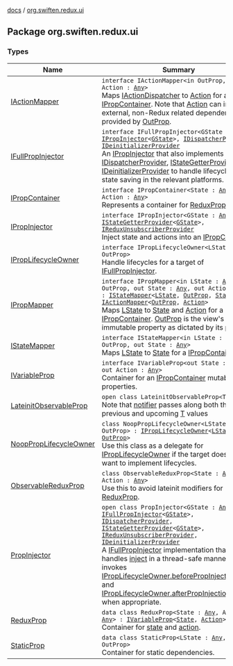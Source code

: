 [docs](../index.md) / [org.swiften.redux.ui](./index.md)

## Package org.swiften.redux.ui

### Types

| Name | Summary |
|---|---|
| [IActionMapper](-i-action-mapper/index.md) | `interface IActionMapper<in OutProp, out Action : `[`Any`](https://kotlinlang.org/api/latest/jvm/stdlib/kotlin/-any/index.html)`>`<br>Maps [IActionDispatcher](../org.swiften.redux.core/-i-action-dispatcher.md) to [Action](-i-action-mapper/index.md#Action) for a [IPropContainer](-i-prop-container/index.md). Note that [Action](-i-action-mapper/index.md#Action) can include external, non-Redux related dependencies provided by [OutProp](-i-action-mapper/index.md#OutProp). |
| [IFullPropInjector](-i-full-prop-injector.md) | `interface IFullPropInjector<GState : `[`Any`](https://kotlinlang.org/api/latest/jvm/stdlib/kotlin/-any/index.html)`> : `[`IPropInjector`](-i-prop-injector/index.md)`<`[`GState`](-i-full-prop-injector.md#GState)`>, `[`IDispatcherProvider`](../org.swiften.redux.core/-i-dispatcher-provider/index.md)`, `[`IDeinitializerProvider`](../org.swiften.redux.core/-i-deinitializer-provider/index.md)<br>An [IPropInjector](-i-prop-injector/index.md) that also implements [IDispatcherProvider](../org.swiften.redux.core/-i-dispatcher-provider/index.md), [IStateGetterProvider](../org.swiften.redux.core/-i-state-getter-provider/index.md) and [IDeinitializerProvider](../org.swiften.redux.core/-i-deinitializer-provider/index.md) to handle lifecycle and state saving in the relevant platforms. |
| [IPropContainer](-i-prop-container/index.md) | `interface IPropContainer<State : `[`Any`](https://kotlinlang.org/api/latest/jvm/stdlib/kotlin/-any/index.html)`, Action : `[`Any`](https://kotlinlang.org/api/latest/jvm/stdlib/kotlin/-any/index.html)`>`<br>Represents a container for [ReduxProp](-redux-prop/index.md). |
| [IPropInjector](-i-prop-injector/index.md) | `interface IPropInjector<GState : `[`Any`](https://kotlinlang.org/api/latest/jvm/stdlib/kotlin/-any/index.html)`> : `[`IStateGetterProvider`](../org.swiften.redux.core/-i-state-getter-provider/index.md)`<`[`GState`](-i-prop-injector/index.md#GState)`>, `[`IReduxUnsubscriberProvider`](../org.swiften.redux.core/-i-redux-unsubscriber-provider/index.md)<br>Inject state and actions into an [IPropContainer](-i-prop-container/index.md). |
| [IPropLifecycleOwner](-i-prop-lifecycle-owner/index.md) | `interface IPropLifecycleOwner<LState : `[`Any`](https://kotlinlang.org/api/latest/jvm/stdlib/kotlin/-any/index.html)`, OutProp>`<br>Handle lifecycles for a target of [IFullPropInjector](-i-full-prop-injector.md). |
| [IPropMapper](-i-prop-mapper.md) | `interface IPropMapper<in LState : `[`Any`](https://kotlinlang.org/api/latest/jvm/stdlib/kotlin/-any/index.html)`, in OutProp, out State : `[`Any`](https://kotlinlang.org/api/latest/jvm/stdlib/kotlin/-any/index.html)`, out Action : `[`Any`](https://kotlinlang.org/api/latest/jvm/stdlib/kotlin/-any/index.html)`> : `[`IStateMapper`](-i-state-mapper/index.md)`<`[`LState`](-i-prop-mapper.md#LState)`, `[`OutProp`](-i-prop-mapper.md#OutProp)`, `[`State`](-i-prop-mapper.md#State)`>, `[`IActionMapper`](-i-action-mapper/index.md)`<`[`OutProp`](-i-prop-mapper.md#OutProp)`, `[`Action`](-i-prop-mapper.md#Action)`>`<br>Maps [LState](-i-prop-mapper.md#LState) to [State](-i-prop-mapper.md#State) and [Action](-i-prop-mapper.md#Action) for a [IPropContainer](-i-prop-container/index.md). [OutProp](-i-prop-mapper.md#OutProp) is the view's immutable property as dictated by its parent. |
| [IStateMapper](-i-state-mapper/index.md) | `interface IStateMapper<in LState : `[`Any`](https://kotlinlang.org/api/latest/jvm/stdlib/kotlin/-any/index.html)`, in OutProp, out State : `[`Any`](https://kotlinlang.org/api/latest/jvm/stdlib/kotlin/-any/index.html)`>`<br>Maps [LState](-i-state-mapper/index.md#LState) to [State](-i-state-mapper/index.md#State) for a [IPropContainer](-i-prop-container/index.md). |
| [IVariableProp](-i-variable-prop/index.md) | `interface IVariableProp<out State : `[`Any`](https://kotlinlang.org/api/latest/jvm/stdlib/kotlin/-any/index.html)`, out Action : `[`Any`](https://kotlinlang.org/api/latest/jvm/stdlib/kotlin/-any/index.html)`>`<br>Container for an [IPropContainer](-i-prop-container/index.md) mutable properties. |
| [LateinitObservableProp](-lateinit-observable-prop/index.md) | `open class LateinitObservableProp<T : `[`Any`](https://kotlinlang.org/api/latest/jvm/stdlib/kotlin/-any/index.html)`>`<br>Note that [notifier](-lateinit-observable-prop/notifier.md) passes along both the previous and upcoming [T](-lateinit-observable-prop/index.md#T) values |
| [NoopPropLifecycleOwner](-noop-prop-lifecycle-owner/index.md) | `class NoopPropLifecycleOwner<LState : `[`Any`](https://kotlinlang.org/api/latest/jvm/stdlib/kotlin/-any/index.html)`, OutProp> : `[`IPropLifecycleOwner`](-i-prop-lifecycle-owner/index.md)`<`[`LState`](-noop-prop-lifecycle-owner/index.md#LState)`, `[`OutProp`](-noop-prop-lifecycle-owner/index.md#OutProp)`>`<br>Use this class as a delegate for [IPropLifecycleOwner](-i-prop-lifecycle-owner/index.md) if the target does not want to implement lifecycles. |
| [ObservableReduxProp](-observable-redux-prop/index.md) | `class ObservableReduxProp<State : `[`Any`](https://kotlinlang.org/api/latest/jvm/stdlib/kotlin/-any/index.html)`, Action : `[`Any`](https://kotlinlang.org/api/latest/jvm/stdlib/kotlin/-any/index.html)`>`<br>Use this to avoid lateinit modifiers for [ReduxProp](-redux-prop/index.md). |
| [PropInjector](-prop-injector/index.md) | `open class PropInjector<GState : `[`Any`](https://kotlinlang.org/api/latest/jvm/stdlib/kotlin/-any/index.html)`> : `[`IFullPropInjector`](-i-full-prop-injector.md)`<`[`GState`](-prop-injector/index.md#GState)`>, `[`IDispatcherProvider`](../org.swiften.redux.core/-i-dispatcher-provider/index.md)`, `[`IStateGetterProvider`](../org.swiften.redux.core/-i-state-getter-provider/index.md)`<`[`GState`](-prop-injector/index.md#GState)`>, `[`IReduxUnsubscriberProvider`](../org.swiften.redux.core/-i-redux-unsubscriber-provider/index.md)`, `[`IDeinitializerProvider`](../org.swiften.redux.core/-i-deinitializer-provider/index.md)<br>A [IFullPropInjector](-i-full-prop-injector.md) implementation that handles [inject](-prop-injector/inject.md) in a thread-safe manner. It also invokes [IPropLifecycleOwner.beforePropInjectionStarts](-i-prop-lifecycle-owner/before-prop-injection-starts.md) and [IPropLifecycleOwner.afterPropInjectionEnds](-i-prop-lifecycle-owner/after-prop-injection-ends.md) when appropriate. |
| [ReduxProp](-redux-prop/index.md) | `data class ReduxProp<State : `[`Any`](https://kotlinlang.org/api/latest/jvm/stdlib/kotlin/-any/index.html)`, Action : `[`Any`](https://kotlinlang.org/api/latest/jvm/stdlib/kotlin/-any/index.html)`> : `[`IVariableProp`](-i-variable-prop/index.md)`<`[`State`](-redux-prop/index.md#State)`, `[`Action`](-redux-prop/index.md#Action)`>`<br>Container for [state](-redux-prop/state.md) and [action](-redux-prop/action.md). |
| [StaticProp](-static-prop/index.md) | `data class StaticProp<LState : `[`Any`](https://kotlinlang.org/api/latest/jvm/stdlib/kotlin/-any/index.html)`, OutProp>`<br>Container for static dependencies. |
